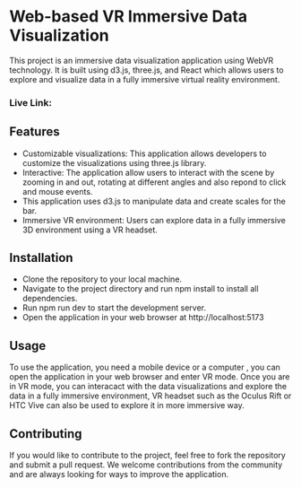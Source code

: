 # Web-based VR Immersive Data Visualization
This project is an immersive data visualization application using WebVR technology. It is built using d3.js, three.js, and React which allows users to explore and visualize data in a fully immersive virtual reality environment.

### Live Link: 

## Features
- Customizable visualizations: This application allows developers to customize the visualizations using three.js library.
- Interactive: The application allow users to interact with the scene by zooming in and out, rotating at different angles and also repond to click and mouse events.
- This application uses d3.js to manipulate data and create scales for the bar.
- Immersive VR environment: Users can explore data in a fully immersive 3D environment using a VR headset.
## Installation
- Clone the repository to your local machine.
- Navigate to the project directory and run npm install to install all dependencies.
- Run npm run dev to start the development server.
- Open the application in your web browser at http://localhost:5173
## Usage
To use the application, you need a mobile device or a computer , you can open the application in your web browser and enter VR mode.
Once you are in VR mode, you can interacact with the data visualizations and explore the data in a fully immersive environment, VR headset such as the Oculus Rift or HTC Vive can also be used to explore it in more immersive way.
## Contributing
If you would like to contribute to the project, feel free to fork the repository and submit a pull request. We welcome contributions from the community and are always looking for ways to improve the application.